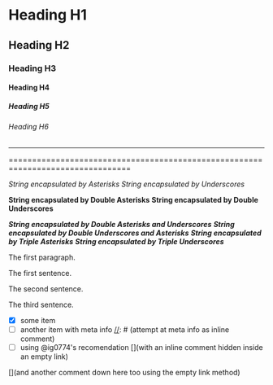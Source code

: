 <!--- One # means an <h1> heading --->
# Heading H1
<!--- Two # means an <h2> heading --->
## Heading H2
<!--- Three # means an <h3> heading --->
### Heading H3
<!--- Four # means an <h4> heading --->
#### Heading H4
<!--- Five # means an <h5> heading --->
##### Heading H5
<!--- Six # means an <h6> heading --->
###### Heading H6


--------------------------------------------------------------------------------

================================================================================

<!--- strings encapsulated by asterisks or underscores turn italic --->
*String encapsulated by Asterisks*
_String encapsulated by Underscores_

<!--- strings encapsulated by double asterisks or double underscores turn bold --->
**String encapsulated by Double Asterisks**
__String encapsulated by Double Underscores__

<!--- strings encapsulated by double asterisks or double underscores turn bold italic--->
_**String encapsulated by Double Asterisks and Underscores**_
*__String encapsulated by Double Underscores and Asterisks__*
***String encapsulated by Triple Asterisks***
___String encapsulated by Triple Underscores___




The first paragraph.

The first sentence.

The second sentence.

The third sentence.

- [x] some item
- [ ] another item with meta info [//]: # (attempt at meta info as inline comment)
- [ ] using @ig0774's recomendation [](with an inline comment hidden inside an empty link)

[//]: # (This may be the most platform independent comment)
[//]: # (https://stackoverflow.com/questions/4823468/comments-in-markdown)
[](and another comment down here too using the empty link method)

